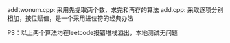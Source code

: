 addtwonum.cpp:
采用先提取两个数，求完和再存的算法
add.cpp:
采取逐项分别相加，按位赋值，是一个采用进位符的经典办法

PS：以上两个算法均在leetcode报错堆栈溢出，本地测试无问题
